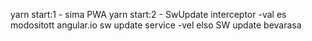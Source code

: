 yarn start:1 - sima PWA 
yarn start:2 - SwUpdate interceptor -val es modositott angular.io sw update service -vel elso SW update bevarasa

